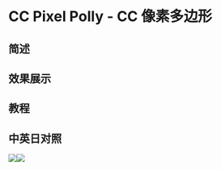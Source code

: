 # CC Pixel Polly - CC 像素多边形

## 简述

## 效果展示

## 教程

## 中英日对照

![](https://mir.yuelili.com/wp-content/uploads/user/AE/effects/AE-Effects-Simulation-CC_Pixel_Polly.png)![](https://mir.yuelili.com/wp-content/uploads/user/AE/effects/AE-Effects-Simulation-CC_Pixel_Polly_cn.png)
